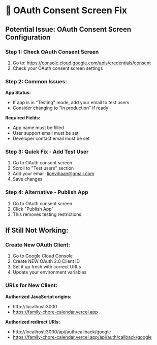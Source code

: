 # 🔧 OAuth Consent Screen Fix

## Potential Issue: OAuth Consent Screen Configuration

### Step 1: Check OAuth Consent Screen
1. Go to: https://console.cloud.google.com/apis/credentials/consent
2. Check your OAuth consent screen settings

### Step 2: Common Issues:

**App Status:**
- If app is in "Testing" mode, add your email to test users
- Consider changing to "In production" if ready

**Required Fields:**
- App name must be filled
- User support email must be set
- Developer contact email must be set

### Step 3: Quick Fix - Add Test User
1. Go to OAuth consent screen
2. Scroll to "Test users" section
3. Add your email: lionvihaan@gmail.com
4. Save changes

### Step 4: Alternative - Publish App
1. Go to OAuth consent screen
2. Click "Publish App"
3. This removes testing restrictions

## If Still Not Working:

### Create New OAuth Client:
1. Go to Google Cloud Console
2. Create NEW OAuth 2.0 Client ID
3. Set it up fresh with correct URLs
4. Update your environment variables

### URLs for New Client:
**Authorized JavaScript origins:**
- http://localhost:3000
- https://family-chore-calendar.vercel.app

**Authorized redirect URIs:**
- http://localhost:3000/api/auth/callback/google
- https://family-chore-calendar.vercel.app/api/auth/callback/google

